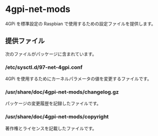 4gpi-net-mods
=============

4GPi を標準設定の Raspbian で使用するための設定ファイルを提供します。

## 提供ファイル
次のファイルがパッケージに含まれています。

### /etc/sysctl.d/97-net-4gpi.conf
4GPi を使用するためにカーネルパラメータの値を変更するファイルです。

### /usr/share/doc/4gpi-net-mods/changelog.gz
パッケージの変更履歴を記録したファイルです。

### /usr/share/doc/4gpi-net-mods/copyright
著作権とライセンスを記載したファイルです。
